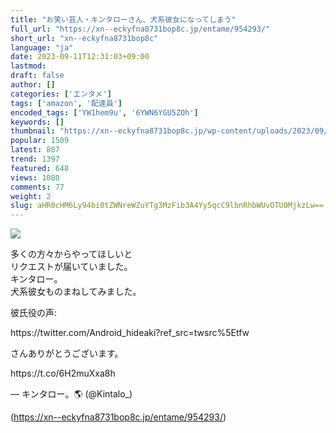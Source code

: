 ```yaml
---
title: "お笑い芸人・キンタローさん、犬系彼女になってしまう"
full_url: "https://xn--eckyfna8731bop8c.jp/entame/954293/"
short_url: "xn--eckyfna8731bop8c"
language: "ja"
date: 2023-09-11T12:31:03+09:00
lastmod: 
draft: false
author: []
categories: ['エンタメ']
tags: ['amazon', '配達員']
encoded_tags: ['YW1hem9u', '6YWN6YGU5ZOh']
keywords: []
thumbnail: "https://xn--eckyfna8731bop8c.jp/wp-content/uploads/2023/09/e1660ff1.jpg"
popular: 1509
latest: 807
trend: 1397
featured: 648
views: 1080
comments: 77
weight: 2
slug: aHR0cHM6Ly94bi0tZWNreWZuYTg3MzFib3A4Yy5qcC9lbnRhbWUvOTU0MjkzLw==
---
```


![](https://xn--eckyfna8731bop8c.jp/wp-content/uploads/2023/09/e1660ff1.jpg)

<div><p dir='ltr' lang='ja'>多くの方々からやってほしいと<br>リクエストが届いていました。<br>キンタロー。<br>犬系彼女ものまねしてみました。</p><p>彼氏役の声:</p><p>https://twitter.com/Android_hideaki?ref_src=twsrc%5Etfw</p><p> さんありがとうございます。</p><p>https://t.co/6H2muXxa8h</p><p>— キンタロー。🌎 (@Kintalo_)</p><p></p></div>

(https://xn--eckyfna8731bop8c.jp/entame/954293/)
